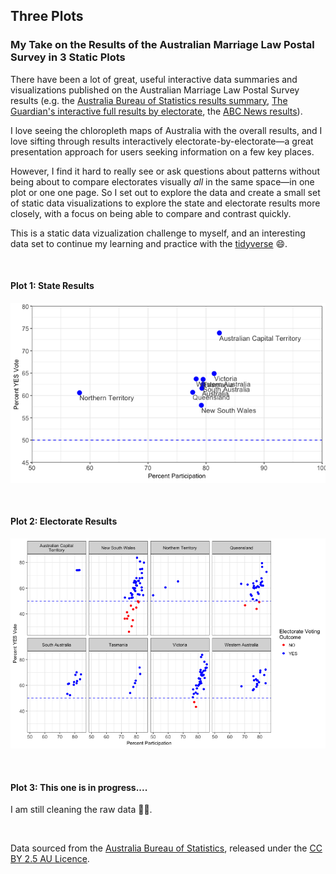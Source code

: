 
Three Plots
-----------

### My Take on the Results of the Australian Marriage Law Postal Survey in 3 Static Plots

There have been a lot of great, useful interactive data summaries and visualizations published on the Australian Marriage Law Postal Survey results (e.g. the [Australia Bureau of Statistics results summary](https://marriagesurvey.abs.gov.au/results/), [The Guardian's interactive full results by electorate](https://www.theguardian.com/australia-news/datablog/ng-interactive/2017/nov/15/same-sex-marriage-survey-how-australia-voted-electorate-by-electorate), the [ABC News results](http://www.abc.net.au/news/2017-11-15/same-sex-marriage-results-ssm/9145636)).

I love seeing the chloropleth maps of Australia with the overall results, and I love sifting through results interactively electorate-by-electorate—a great presentation approach for users seeking information on a few key places.

However, I find it hard to really see or ask questions about patterns without being about to compare electorates visually *all* in the same space—in one plot or one one page. So I set out to explore the data and create a small set of static data visualizations to explore the state and electorate results more closely, with a focus on being able to compare and contrast quickly.

This is a static data vizualization challenge to myself, and an interesting data set to continue my learning and practice with the [tidyverse](https://www.tidyverse.org/) 😄.

<br/>

#### Plot 1: State Results

![](three_plots_files/figure-markdown_github/states-1.png)

<br/>

#### Plot 2: Electorate Results

![](three_plots_files/figure-markdown_github/divisions-1.png)

<br/>

#### Plot 3: This one is in progress....

I am still cleaning the raw data 👩‍💻.

<br/>

Data sourced from the [Australia Bureau of Statistics](https://marriagesurvey.abs.gov.au/results/downloads.html), released under the [CC BY 2.5 AU Licence](https://creativecommons.org/licenses/by/2.5/au/).

